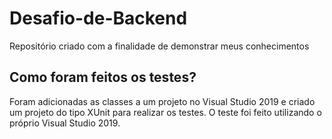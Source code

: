 # Desafio-de-Backend
Repositório criado com a finalidade de demonstrar meus conhecimentos

## Como foram feitos os testes?
Foram adicionadas as classes a um projeto no Visual Studio 2019 e criado um projeto do tipo XUnit para realizar os testes.
O teste foi feito utilizando o próprio Visual Studio 2019.
